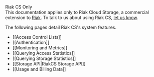 <div class="info"><div class="title">Riak CS Only</div>This documentation applies only to Riak Cloud Storage, a commercial extension to <a href="http://wiki.basho.com/Riak.html">Riak</a>. To talk to us about using Riak CS, <a href="http://info.basho.com/Wiki_Contact_RiakCS.html" target="_blank">let us know</a>.</div>

The following pages detail Riak CS's system features.

* [[Access Control Lists]]
* [[Authentication]]
* [[Monitoring and Metrics]]
* [[Querying Access Statistics]]
* [[Querying Storage Statistics]]
* [[Storage API|RiakCS Storage API]]
* [[Usage and Billing Data]]